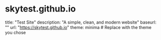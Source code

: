 ﻿# skytest.github.io
title: "Test Site"
description: "A simple, clean, and modern website"
baseurl: ""
url: "https://skytest.github.io"
theme: minima  # Replace with the theme you chose
